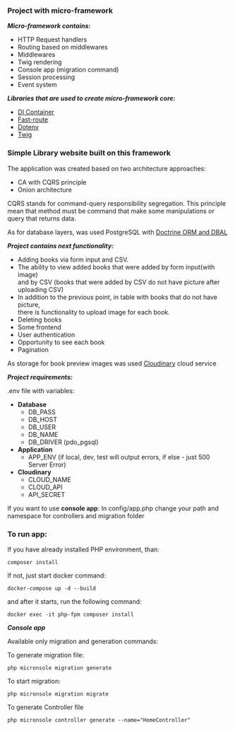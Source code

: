 ### Project with micro-framework

***Micro-framework contains:***

- HTTP Request handlers
- Routing based on middlewares
- Middlewares
- Twig rendering
- Console app (migration command)
- Session processing
- Event system

***Libraries that are used to create micro-framework core:***

- [DI Container](https://packagist.org/packages/league/container)
- [Fast-route](https://packagist.org/packages/nikic/fast-route)
- [Dotenv](https://packagist.org/packages/symfony/dotenv)
- [Twig](https://packagist.org/packages/twig/twig)

### Simple Library website built on this framework 

The application was created based on two architecture approaches:

- CA with CQRS principle
- Onion architecture

CQRS stands for command-query responsibility segregation. This principle mean that method must be command that make some manipulations or query that returns data.

As for database layers, was used PostgreSQL with [Doctrine ORM and DBAL](https://www.doctrine-project.org/)

***Project contains next functionality:***
- Adding books via form input and CSV.
- The ability to view added books that were added by form input(with image)<br>and 
by CSV (books that were added by CSV do not have picture after uploading CSV)
- In addition to the previous point, in table with books that do not have picture,<br>
there is functionality to upload image for each book.
- Deleting books
- Some frontend
- User authentication
- Opportunity to see each book
- Pagination

As storage for book preview images was used [Cloudinary](https://cloudinary.com/) cloud service

***Project requirements:***

.env file with variables: 
- **Database**
  - DB_PASS
  - DB_HOST
  - DB_USER
  - DB_NAME
  - DB_DRIVER (pdo_pgsql)
- **Application**
  - APP_ENV (if local, dev, test will output errors, if else - just 500 Server Error)
- **Cloudinary** 
  - CLOUD_NAME
  - CLOUD_API
  - API_SECRET

If you want to use **console app**:
In config/app.php change your path and namespace for controllers and migration folder

### To run app:

If you have already installed PHP environment, than:
````
composer install
````
If not, just start docker command:
````
docker-compose up -d --build
````
and after it starts, run the following command:
````
docker exec -it php-fpm composer install
````

***Console app***

Available only migration and generation commands:

To generate migration file:
````
php micronsole migration generate
````
To start migration:
````
php micronsole migration migrate
````
To generate Controller file
````
php micronsole controller generate --name="HomeController"
````
